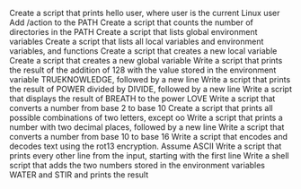 Create a script that prints hello user, where user is the current Linux user
Add /action to the PATH
Create a script that counts the number of directories in the PATH
Create a script that lists global environment variables
Create a script that lists all local variables and environment variables, and functions
Create a script that creates a new local variable
Create a script that creates a new global variable
Write a script that prints the result of the addition of 128 with the value stored in the environment variable TRUEKNOWLEDGE, followed by a new line
Write a script that prints the result of POWER divided by DIVIDE, followed by a new line
Write a script that displays the result of BREATH to the power LOVE
Write a script that converts a number from base 2 to base 10
Create a script that prints all possible combinations of two letters, except oo
Write a script that prints a number with two decimal places, followed by a new line
Write a script that converts a number from base 10 to base 16
Write a script that encodes and decodes text using the rot13 encryption. Assume ASCII
Write a script that prints every other line from the input, starting with the first line
Write a shell script that adds the two numbers stored in the environment variables WATER and STIR and prints the result
